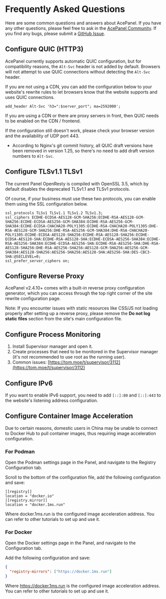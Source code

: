 # Frequently Asked Questions

Here are some common questions and answers about AcePanel. If you have any other questions, please feel free to ask in the [AcePanel Community](https://tom.moe/c/technical/acepanel). If you find any bugs, please submit a [GitHub Issue](https://github.com/tnborg/panel/issues).

## Configure QUIC (HTTP3)

AcePanel currently supports automatic QUIC configuration, but for compatibility reasons, the `Alt-Svc` header is not added by default. Browsers will not attempt to use QUIC connections without detecting the `Alt-Svc` header.

If you are not using a CDN, you can add the configuration below to your website's rewrite rules to let browsers know that the website supports and uses QUIC connections.

```nginx
add_header Alt-Svc 'h3=":$server_port"; ma=2592000';
```

If you are using a CDN or there are proxy servers in front, then QUIC needs to be enabled on the CDN / frontend.

If the configuration still doesn't work, please check your browser version and the availability of UDP port 443.

* According to Nginx's git commit history, all QUIC draft versions have been removed in version 1.25, so there's no need to add draft version numbers to `Alt-Svc`.

## Configure TLSv1.1 TLSv1

The current Panel OpenResty is compiled with OpenSSL 3.5, which by default disables the deprecated TLSv1.1 and TLSv1 protocols.

Of course, if your business must use these two protocols, you can enable them using the SSL configuration below.

```nginx
ssl_protocols TLSv1 TLSv1.1 TLSv1.2 TLSv1.3;
ssl_ciphers ECDHE-ECDSA-AES128-GCM-SHA256:ECDHE-RSA-AES128-GCM-SHA256:ECDHE-ECDSA-AES256-GCM-SHA384:ECDHE-RSA-AES256-GCM-SHA384:ECDHE-ECDSA-CHACHA20-POLY1305:ECDHE-RSA-CHACHA20-POLY1305:DHE-RSA-AES128-GCM-SHA256:DHE-RSA-AES256-GCM-SHA384:DHE-RSA-CHACHA20-POLY1305:ECDHE-ECDSA-AES128-SHA256:ECDHE-RSA-AES128-SHA256:ECDHE-ECDSA-AES128-SHA:ECDHE-RSA-AES128-SHA:ECDHE-ECDSA-AES256-SHA384:ECDHE-RSA-AES256-SHA384:ECDHE-ECDSA-AES256-SHA:ECDHE-RSA-AES256-SHA:DHE-RSA-AES128-SHA256:DHE-RSA-AES256-SHA256:AES128-GCM-SHA256:AES256-GCM-SHA384:AES128-SHA256:AES256-SHA256:AES128-SHA:AES256-SHA:DES-CBC3-SHA:@SECLEVEL=0;
ssl_prefer_server_ciphers on;
```

## Configure Reverse Proxy

AcePanel v2.4.10+ comes with a built-in reverse proxy configuration generator, which you can access through the top right corner of the site rewrite configuration page.

Note: If you encounter issues with static resources like CSS/JS not loading properly after setting up a reverse proxy, please remove the **Do not log static files** section from the site's main configuration file.

## Configure Process Monitoring

1. Install Supervisor manager and open it.
2. Create processes that need to be monitored in the Supervisor manager (it's not recommended to use root as the running user).
3. Common issues: [https://tom.moe/t/supervisor/3112](https://tom.moe/t/supervisor/3112)

## Configure IPv6

If you want to enable IPv6 support, you need to add `[::]:80` and `[::]:443` to the website's listening address configuration.

## Configure Container Image Acceleration

Due to certain reasons, domestic users in China may be unable to connect to Docker Hub to pull container images, thus requiring image acceleration configuration.

### For Podman

Open the Podman settings page in the Panel, and navigate to the Registry Configuration tab.

Scroll to the bottom of the configuration file, add the following configuration and save:

```
[[registry]]
location = "docker.io"
[[registry.mirror]]
location = "docker.1ms.run"
```

Where docker.1ms.run is the configured image acceleration address. You can refer to other tutorials to set up and use it.

### For Docker

Open the Docker settings page in the Panel, and navigate to the Configuration tab.

Add the following configuration and save:

```json
{
  "registry-mirrors": ["https://docker.1ms.run"]
}
```

Where https://docker.1ms.run is the configured image acceleration address. You can refer to other tutorials to set up and use it.
